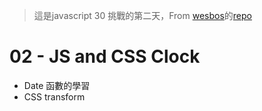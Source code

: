 > 這是javascript 30 挑戰的第二天，From [wesbos](https://twitter.com/wesbos)的[repo](https://github.com/wesbos/JavaScript30)

# 02 - JS and CSS Clock

* Date 函數的學習
* CSS transform
